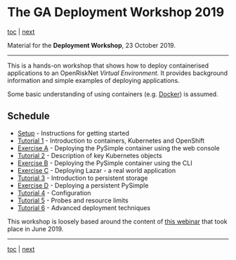 # The GA Deployment Workshop 2019

[toc](./README.md) | [next](setup/README.md)

Material for the **Deployment Workshop**, 23 October 2019.

---

This is a hands-on workshop that shows how to deploy containerised applications
to an OpenRiskNet *Virtual Environment*. It provides background information
and simple examples of deploying applications.

Some basic understanding of using containers (e.g. [Docker](https://www.docker.com/))
is assumed. 

## Schedule
-   [Setup](setup/README.md) - Instructions for getting started
-   [Tutorial 1](tutorial-1/README.md) - Introduction to containers, Kubernetes and OpenShift
-   [Exercise A](exercise-a/README.md) - Deploying the PySimple container using the web console
-   [Tutorial 2](tutorial-2/README.md) - Description of key Kubernetes objects 
-   [Exercise B](exercise-b/README.md) - Deploying the PySimple container using the CLI
-   [Exercise C](exercise-c/README.md) - Deploying Lazar - a real world application
-   [Tutorial 3](tutorial-3/README.md) - Introduction to persistent storage
-   [Exercise D](exercise-d/README.md) - Deploying a persistent PySimple
-   [Tutorial 4](tutorial-4/README.md) - Configuration
-   [Tutorial 5](tutorial-5/README.md) - Probes and resource limits
-   [Tutorial 6](tutorial-6/README.md) - Advanced deployment techniques

This workshop is loosely based around the content of
[this webinar](https://openrisknet.org/events/66/) that took place in June 2019.

---

[toc](./README.md) | [next](setup/README.md)
